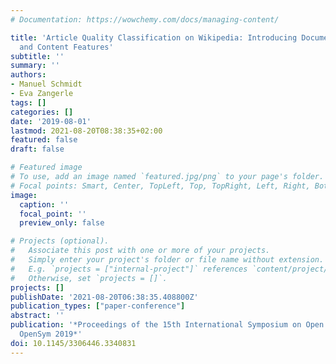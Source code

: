 ```yaml
---
# Documentation: https://wowchemy.com/docs/managing-content/

title: 'Article Quality Classification on Wikipedia: Introducing Document Embeddings
  and Content Features'
subtitle: ''
summary: ''
authors:
- Manuel Schmidt
- Eva Zangerle
tags: []
categories: []
date: '2019-08-01'
lastmod: 2021-08-20T08:38:35+02:00
featured: false
draft: false

# Featured image
# To use, add an image named `featured.jpg/png` to your page's folder.
# Focal points: Smart, Center, TopLeft, Top, TopRight, Left, Right, BottomLeft, Bottom, BottomRight.
image:
  caption: ''
  focal_point: ''
  preview_only: false

# Projects (optional).
#   Associate this post with one or more of your projects.
#   Simply enter your project's folder or file name without extension.
#   E.g. `projects = ["internal-project"]` references `content/project/deep-learning/index.md`.
#   Otherwise, set `projects = []`.
projects: []
publishDate: '2021-08-20T06:38:35.408800Z'
publication_types: ["paper-conference"]
abstract: ''
publication: '*Proceedings of the 15th International Symposium on Open Collaboration,
  OpenSym 2019*'
doi: 10.1145/3306446.3340831
---
```

